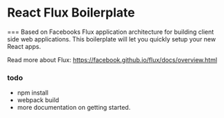 # React Flux Boilerplate
===
Based on Facebooks Flux application architecture for building client side web applications.
This boilerplate will let you quickly setup your new React apps.

Read more about Flux:
https://facebook.github.io/flux/docs/overview.html

### todo
   
   - npm install
   - webpack build
   - more documentation on getting started.